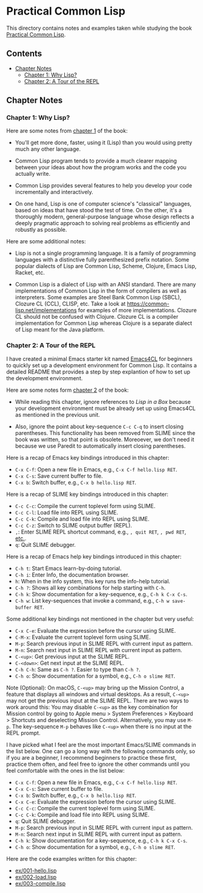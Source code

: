 Practical Common Lisp
=====================

This directory contains notes and examples taken while studying the
book [Practical Common Lisp][PCL].


Contents
--------

* [Chapter Notes](#chapter-notes)
  * [Chapter 1: Why Lisp?](#chapter-1-why-lisp)
  * [Chapter 2: A Tour of the REPL](#chapter-2-a-tour-of-the-repl)


Chapter Notes
-------------

### Chapter 1: Why Lisp?

Here are some notes from [chapter 1][PCL01] of the book:

  - You'll get more done, faster, using it (Lisp) than you would using
    pretty much any other language.

  - Common Lisp program tends to provide a much clearer mapping
    between your ideas about how the program works and the code you
    actually write.

  - Common Lisp provides several features to help you develop your
    code incrementally and interactively.

  - On one hand, Lisp is one of computer science's "classical"
    languages, based on ideas that have stood the test of time. On the
    other, it's a thoroughly modern, general-purpose language whose
    design reflects a deeply pragmatic approach to solving real
    problems as efficiently and robustly as possible.

Here are some additional notes:

  - Lisp is not a single programming language. It is a family of
    programming languages with a distinctive fully parenthesized
    prefix notation. Some popular dialects of Lisp are Common Lisp,
    Scheme, Clojure, Emacs Lisp, Racket, etc.

  - Common Lisp is a dialect of Lisp with an ANSI standard. There are
    many implementations of Common Lisp in the form of compilers as
    well as interpreters. Some examples are Steel Bank Common Lisp
    (SBCL), Clozure CL (CCL), CLISP, etc. Take a look at
    https://common-lisp.net/implementations for examples of more
    implementations. Clozure CL should not be confused with Clojure.
    Clozure CL is a compiler implementation for Common Lisp whereas
    Clojure is a separate dialect of Lisp meant for the Java platform.
    
    
### Chapter 2: A Tour of the REPL

I have created a minimal Emacs starter kit named
[Emacs4CL](https://github.com/susam/emacs4cl) for beginners to quickly
set up a development environment for Common Lisp. It contains a
detailed README that provides a step by step explantion of how to set
up the development environment.

Here are some notes form [chapter 2][PCL02] of the book:

  - While reading this chapter, ignore references to *Lisp in a Box*
    because your development environment must be already set up using
    Emacs4CL as mentioned in the previous unit.
    
  - Also, ignore the point about key-sequence `C-c C-q` to insert
    closing parentheses. This functionality has been removed from
    SLIME since the book was written, so that point is obsolete.
    Moreoever, we don't need it because we use Paredit to
    automatically insert closing parentheses.
    
Here is a recap of Emacs key bindings introduced in this chapter:

  - `C-x C-f`: Open a new file in Emacs, e.g., `C-x C-f hello.lisp RET`.
  - `C-x C-s`: Save current buffer to file.
  - `C-x b`: Switch buffer, e.g., `C-x b hello.lisp RET`.
  
Here is a recap of SLIME key bindings introduced in this chapter:

  - `C-c C-c`: Compile the current toplevel form using SLIME.
  - `C-c C-l`: Load file into REPL using SLIME.
  - `C-c C-k`: Compile and load file into REPL using SLIME.
  - `C-c C-z`: Switch to SLIME output buffer (REPL).
  - `,`: Enter SLIME REPL shortcut command, e.g., `, quit RET`, `, pwd
    RET`, [etc.][slime-shortcuts].
  - `q`: Quit SLIME debugger.
  
[slime-shortcuts]: https://common-lisp.net/project/slime/doc/html/Shortcuts.html

Here is a recap of Emacs help key bindings introduced in this chapter:

  - `C-h t`: Start Emacs learn-by-doing tutorial.
  - `C-h i`: Enter Info, the documentation browser.
  - `h`: When in the info system, this key runs the info-help tutorial.
  - `C-h ?`: Shows all key combinations for help starting with `C-h`.
  - `C-h k`: Show documentation for a key-sequence, e.g., `C-h k C-x C-s`.
  - `C-h w`: List key-sequences that invoke a command, e.g., `C-h w
    save-buffer RET`.

Some additional key bindings not mentioned in the chapter but very useful:

  - `C-x C-e`: Evaluate the expression before the cursor using SLIME.
  - `C-M-x`: Evaluate the current toplevel form using SLIME.
  - `M-p`: Search previous input in SLIME REPL with current input as pattern.
  - `M-n`: Search next input in SLIME REPL with current input as pattern.
  - `C-<up>`: Get previous input at the SLIME REPL.
  - `C-<down>`: Get next input at the SLIME REPL.
  - `C-h C-h`: Same as `C-h ?`. Easier to type than `C-h ?`.
  - `C-h o`: Show documentation for a symbol, e.g., `C-h o slime RET`.

Note (Optional): On macOS, `C-<up>` may bring up the Mission Control, a
feature that displays all windows and virtual desktops. As a result,
`C-<up>` may not get the previous input at the SLIME REPL. There are two
ways to work around this: You may disable `C-<up>` as the key
combination for Mission control by going to Apple menu > System
Preferences > Keyboard > Shortcuts and deselecting Mission Control.
Alternatively, you may use `M-p`. The key-sequence `M-p` behaves like
`C-<up>` when there is no input at the REPL prompt.

I have picked what I feel are the most important Emacs/SLIME commands
in the list below. One can go a long way with the following commands
only, so if you are a beginner, I recommend beginners to practice
these first, practice them often, and feel free to ignore the other
commands until you feel comfortable with the ones in the list below:

  - `C-x C-f`: Open a new file in Emacs, e.g., `C-x C-f hello.lisp RET`.
  - `C-x C-s`: Save current buffer to file.
  - `C-x b`: Switch buffer, e.g., `C-x b hello.lisp RET`.
  - `C-x C-e`: Evaluate the expression before the cursor using SLIME.
  - `C-c C-c`: Compile the current toplevel form using SLIME.
  - `C-c C-k`: Compile and load file into REPL using SLIME.
  - `q`: Quit SLIME debugger.
  - `M-p`: Search previous input in SLIME REPL with current input as pattern.
  - `M-n`: Search next input in SLIME REPL with current input as pattern.
  - `C-h k`: Show documentation for a key-sequence, e.g., `C-h k C-x C-s`.
  - `C-h o`: Show documentation for a symbol, e.g., `C-h o slime RET`.

Here are the code examples written for this chapter:

  - [ex/001-hello.lisp](ex/001-hello.lisp)
  - [ex/002-load.lisp](ex/002-load.lisp)
  - [ex/003-compile.lisp](ex/003-compile.lisp)

[PCL]: http://www.gigamonkeys.com/book/
[PCL01]: http://www.gigamonkeys.com/book/introduction-why-lisp.html
[PCL02]: http://www.gigamonkeys.com/book/lather-rinse-repeat-a-tour-of-the-repl.html
[PCL03]: http://www.gigamonkeys.com/book/practical-a-simple-database.html
[PCL04]: http://www.gigamonkeys.com/book/syntax-and-semantics.html
[PCL05]: http://www.gigamonkeys.com/book/functions.html
[PCL06]: http://www.gigamonkeys.com/book/variables.html
[PCL07]: http://www.gigamonkeys.com/book/macros-standard-control-constructs.html
[PCL08]: http://www.gigamonkeys.com/book/macros-defining-your-own.html
[PCL09]: http://www.gigamonkeys.com/book/practical-building-a-unit-test-framework.html
[PCL10]: http://www.gigamonkeys.com/book/numbers-characters-and-strings.html

[CLHS]: http://www.lispworks.com/documentation/HyperSpec/Front/index.htm
